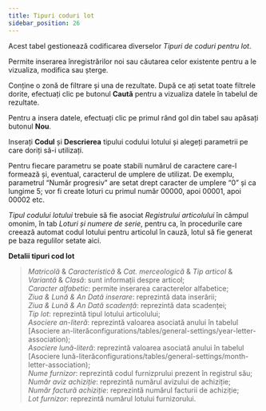 ```yaml
---
title: Tipuri coduri lot
sidebar_position: 26
---
```


Acest tabel gestionează codificarea diverselor *Tipuri de coduri pentru lot*.

Permite inserarea înregistrărilor noi sau căutarea celor existente pentru a le vizualiza, modifica sau șterge.

Conține o zonă de filtrare și una de rezultate. După ce ați setat toate filtrele dorite, efectuați clic pe butonul **Caută**  pentru a vizualiza datele în tabelul de rezultate.

Pentru a insera datele, efectuați clic pe primul rând gol din tabel sau apăsați butonul **Nou**. 

Inserați **Codul** și **Descrierea** tipului codului lotului și alegeți parametrii pe care doriți să-i utilizați.

Pentru fiecare parametru se poate stabili numărul de caractere care-l formează și, eventual, caracterul de umplere de utilizat. De exemplu,  parametrul “Număr progresiv” are setat drept caracter de umplere “0” și ca lungime 5; vor fi create loturi cu primul număr 00000, apoi 00001, apoi 00002 etc. 

*Tipul codului lotului* trebuie să fie asociat *Registrului articolului* în câmpul omonim, în tab *Loturi și numere de serie*, pentru ca, în procedurile care creează automat codul lotului pentru articolul în cauză, lotul să fie generat pe baza regulilor setate aici.

**Detalii tipuri cod lot**

> *Matricolă* & *Caracteristică* & *Cat. merceologică* & *Tip articol*  & *Variantă* & *Clasă*: sunt informații despre articol;      
> *Caracter alfabetic*:  permite inserarea caracterelor alfabetice;        
> *Ziua & Lună & An Dată inserare*: reprezintă data inserării;   
> *Ziua & Lună & An Dată scadență*: reprezintă data scadenței;      
> *Tip lot*: reprezintă tipul lotului articolului;     
> *Asociere an-literă*: reprezintă valoarea asociată anului în tabelul [Asociere an-literăconfigurations/tables/general-settings/year-letter-association);    
> *Asociere lună-literă*: reprezintă valoarea asociată anului în tabelul [Asociere lună-literăconfigurations/tables/general-settings/month-letter-association);    
> *Nume furnizor*: reprezintă codul furnizprului prezent în registrul său;          
> *Număr aviz achiziție*: reprezintă numărul avizului de achiziție;     
> *Număr factură achiziție*: reprezintă numărul facturii de achiziție;    
> *Lot furnizor*: reprezintă numărul lotului furnizorului.